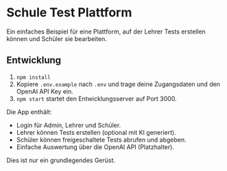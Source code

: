 # Schule Test Plattform

Ein einfaches Beispiel für eine Plattform, auf der Lehrer Tests erstellen können und Schüler sie bearbeiten.

## Entwicklung

1. `npm install`
2. Kopiere `.env.example` nach `.env` und trage deine Zugangsdaten und den OpenAI API Key ein.
3. `npm start` startet den Entwicklungsserver auf Port 3000.

Die App enthält:
- Login für Admin, Lehrer und Schüler.
- Lehrer können Tests erstellen (optional mit KI generiert).
- Schüler können freigeschaltete Tests abrufen und abgeben.
- Einfache Auswertung über die OpenAI API (Platzhalter).

Dies ist nur ein grundlegendes Gerüst.
